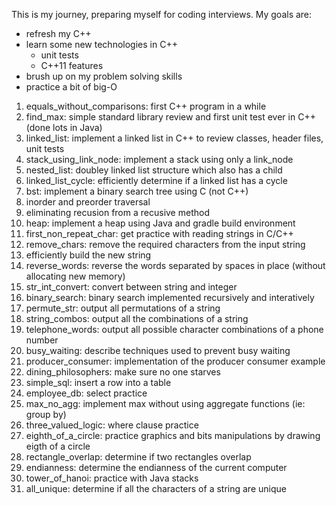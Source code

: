 
This is my journey, preparing myself for coding interviews. My goals are:
- refresh my C++
- learn some new technologies in C++
  - unit tests
  - C++11 features
- brush up on my problem solving skills
- practice a bit of big-O

1. equals_without_comparisons: first C++ program in a while
2. find_max: simple standard library review and first unit test ever in C++ (done lots in Java)
3. linked_list: implement a linked list in C++ to review classes, header files, unit tests
4. stack_using_link_node: implement a stack using only a link_node
5. nested_list: doubley linked list structure which also has a child
6. linked_list_cycle: efficiently determine if a linked list has a cycle
7. bst: implement a binary search tree using C (not C++)
  1. inorder and preorder traversal
  2. eliminating recusion from a recusive method
8. heap: implement a heap using Java and gradle build environment
9. first_non_repeat_char: get practice with reading strings in C/C++
10. remove_chars: remove the required characters from the input string
  1. efficiently build the new string
11. reverse_words: reverse the words separated by spaces in place (without
		allocating new memory)
12. str_int_convert: convert between string and integer
13. binary_search: binary search implemented recursively and interatively
14. permute_str: output all permutations of a string
15. string_combos: output all the combinations of a string
16. telephone_words: output all possible character combinations of a phone number
17. busy_waiting: describe techniques used to prevent busy waiting
18. producer_consumer: implementation of the producer consumer example
19. dining_philosophers: make sure no one starves
20. simple_sql: insert a row into a table
21. employee_db: select practice
22. max_no_agg: implement max without using aggregate functions (ie: group by)
23. three_valued_logic: where clause practice
24. eighth_of_a_circle: practice graphics and bits manipulations by drawing
		eigth of a circle
24. rectangle_overlap: determine if two rectangles overlap
25. endianness: determine the endianness of the current computer
26. tower_of_hanoi: practice with Java stacks
27. all_unique: determine if all the characters of a string are unique

